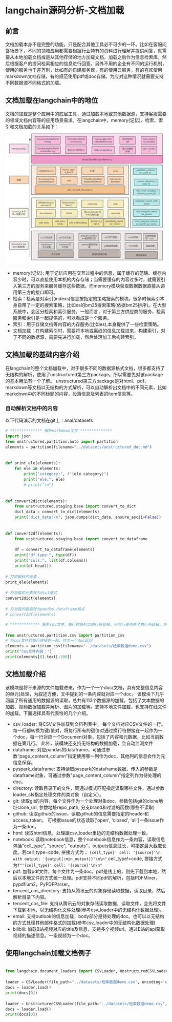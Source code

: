 
# langchain源码分析-文档加载

## 前言
文档加载本身不是完整的功能，只是配合其他工具必不可少的一环。比如在客服问答场景下，不同的领域应用都需要根据行业特有的资料进行理解并提供问答，就需要从本地加载文档或是从其他存储的地方加载文档，加载之后作为信息检索库，然后根据客户的提问检索相应的信息进行回答。另外不用的企业有不同的运行机制，使用的服务也千差万别，比如有的自建服务器，有的使用云服务，有的喜欢使用markdown文档存储，有的规范使用pdf或doc存储。为应对这种情况就需要支持不同数据源不同格式的加载。

## 文档加载在langchain中的地位
文档的加载是整个应用中的底层工具，通过加载本地或其他数据源，支持客服需要的领域文档内容等的应用场景需求。在langchain中，memory(记忆)、检索、索引和文档加载的关系如下：
![avatar](./imgs/索引-检索-记忆之间的关系.png)
- memory(记忆): 用于记忆应用在交互过程中的信息，属于缓存的范畴。缓存内容少时，可以直接使用本机的内存存储；当需要缓存的内容过多时，就需要引入第三方的服务来服务缓存这些数据。而memory模块获取数据数据直接从调用第三方的接口即可。
- 检索：检索是对索引(indexs)信息按指定的策略搜索的模块。很多时候索引本身自带了一定的搜索策略，比如es的bm25搜索策略(依据bm25排序)。在大型系统中，会区分检索和索引服务。一般而言，对于第三方供应商的服务，检索服务和索引是一起提供的，可以看成是一个服务。
- 索引：用于存储文档等内容的内存服务(比如es),本身提供了一些检索策略。
- 文档加载：在构建索引时，需要将本地或离线的信息加载进来，构建索引，对于不同的数据源，需要先进行加载，然后处理加工后构建索引。

## 文档加载的基础内容介绍
在langchain的整个文档加载中，对于很多不同的数据源格式文档，很多都支持了无结构的解析，使用了unstructured第三方package。所以需要先对该package的基本用法有一个了解。
unstructured第三方package是对html、pdf、markdown等文档以无结构的方式解析，可以自动解析出文档中的不同元素，比如markdown中的不同标题的内容，段落信息及列表的item信息等。

### 自动解析文档中的内容
以下代码演示的文档在git上：anal/datasets

```python
# ************** 解析markdown文件 **************
import json
from unstructured.partition.auto import partition
elements = partition(filename="../datasets/unstructured_doc.md")


def print_ele(elements):
    for ele in elements:
        print("category:", f"{ele.category}")
        print("ele:", ele)
        # print("\n")


def convert2dict(elements):
    from unstructured.staging.base import convert_to_dict
    dict_data = convert_to_dict(elements)
    print("dict_data:\n", json.dumps(dict_data, ensure_ascii=False))


def convert2df(elements):
    from unstructured.staging.base import convert_to_dataframe

    df = convert_to_dataframe(elements)
    print("df.type:", type(df))
    print("cols:", list(df.columns))
    print(df.head())

# 打印解析的元素
print_ele(elements)

# 将加载的元素转为dict格式
convert2dict(elements)

# 将加载的数据转为pandas.dataframe格式
# convert2df(elements)
```

```python
# ************* 解析csv文件，每行的各列以换行符链接，不同行使用两个换行符链接，将整个csv文件内容拼接在一起 ****************

from unstructured.partition.csv import partition_csv
# 将csv文件的每行拼接在一起，作为一个doc返回
elements = partition_csv(filename="../datasets/检索数据demo.csv")
print("csv文件内容：")
print(elements[0].text[:200])

```


## 文档加载介绍
该模块是将不来源的文件加载进来，作为一个一个doc(文档，具有完整信息内容的单元)处理，为叙述方便，文中提到的一条内容就对应一个doc。
该模块下几乎涵盖了所有通用的数据源的读取，总共有113个数据源的加载，包括了文本数据的加载、视频数据加载并解析、图片的加载等。支持本地文件加载，也支持在线文件的加载。下面选择具有代表性的几个介绍。
- csv_loader: 将CSV文件加载到文档列表中。 每个文档对应CSV文件的一行。每一行都转换为键/值对，将每行所有的键值对通过换行符拼接在一起作为一个doc，每一行对应一个Document对象，包括了内容和元数据，比如当前数据在第几行。
此外，该模块还支持无结构的数据加载，会自动监测文件
- dataframe: 对应pandas的dataframe，可通过参数“page_content_column”指定使用哪一列作为doc，其他列的信息会作为元信息保存。
- pyspark_dataframe: 支持读取pyspark的dataframe数据，传入的参数是dataframe对象，可通过参数"page_content_column"指定列作为待处理的doc。
- directory: 读取目录下的文件，同通过模式匹配指定读取哪些文件，通过参数loader_cls指定处理文件的类对象（自定义）。
- git: 读取git的内容，每个文件作为一个处理对象doc，参数包括git的clone地址clone_url, 参数地址repo_path, 分支brand和过滤的函数(哪些不读取)
- github: 读取github的issue，读取github的信息需要指定的header和access_token， 可根据issue的状态读取['open', 'closed', 'all']一条issue作为一条doc。
- html: 读取html信息，处理跟csv_loader里边的无结构数据处理一致。
- notebook: 读取notebook信息，整个notebook信息作为一条内容，读取信息包括"cell_type", "source", "outputs"，outputs信息过长，可指定最大截取长度。若cell_type=code, 拼接方式为： `{cell_type}' cell: '{source}'\n with output: '{output[:min_output]}'\n\n"`
  cell_type!=code, 拼接方式为`f"'{cell_type}' cell: '{source}'\n\n"`
- pdf: 加载pdf文件，每个文件为一条doc。pdf是线上的，则先下载到本地，然后以本地文件的方式统一处理。pdf支持不同pdf的解析，包括PDFMiner，pypdfium2，PyPDFParser。
- tencent_cos_directory: 支持从腾讯云的对象存储读取数据，读取目录，然后解析目录下内容。
- tencent_cos_file: 支持从腾讯云的对象存储读取数据，读取文件，会先将文件下载到本地，以无结构化文件处理(参考csv_loader中的无结构化数据处理)。
- email: 支持outlook的信息加载，body部分是待处理的doc。也可以以无结构的方式处理其他邮件格式的加载(参考csv_loader中的无结构化数据处理)
- bilibili: 加载B站视频对应的title及信息，支持多个视频url。通过B站的api获取视频的描述信息。一条视频为一个doc。

## 使用langchain加载文档例子
```python

from langchain.document_loaders import CSVLoader, UnstructuredCSVLoader

loader = CSVLoader(file_path="../datasets/检索数据demo.csv", encoding='utf-8')
docs = loader.load()
print(docs[0])

loader = UnstructuredCSVLoader(file_path="../datasets/检索数据demo.csv", encoding='utf-8')
docs = loader.load()
print(docs[0])
```
